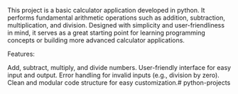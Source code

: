 This project is a basic calculator application developed in python. It performs fundamental arithmetic operations such as addition, subtraction, multiplication, and division. Designed with simplicity and user-friendliness in mind, it serves as a great starting point for learning programming concepts or building more advanced calculator applications.

Features:

Add, subtract, multiply, and divide numbers.
User-friendly interface for easy input and output.
Error handling for invalid inputs (e.g., division by zero).
Clean and modular code structure for easy customization.# python-projects
